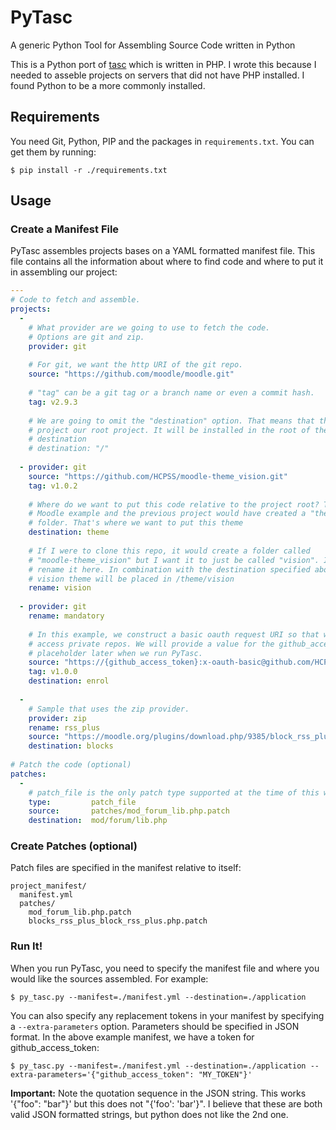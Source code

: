 # PyTasc
A generic Python Tool for Assembling Source Code written in Python

This is a Python port of [tasc](https://github.com/hcpss-banderson/tasc) which
is written in PHP. I wrote this because I needed to asseble projects on servers
that did not have PHP installed. I found Python to be a more commonly installed.

## Requirements

You need Git, Python, PIP and the packages in `requirements.txt`. You can get 
them by running:

```
$ pip install -r ./requirements.txt
```

## Usage

### Create a Manifest File

PyTasc assembles projects bases on a YAML formatted manifest file. This file
contains all the information about where to find code and where to put it in
assembling our project:

```yml
---
# Code to fetch and assemble.
projects:
  - 
    # What provider are we going to use to fetch the code. 
    # Options are git and zip.
    provider: git
    
    # For git, we want the http URI of the git repo.
    source: "https://github.com/moodle/moodle.git"
    
    # "tag" can be a git tag or a branch name or even a commit hash.
    tag: v2.9.3
    
    # We are going to omit the "destination" option. That means that this
    # project our root project. It will be installed in the root of the 
    # destination
    # destination: "/"
    
  - provider: git
    source: "https://github.com/HCPSS/moodle-theme_vision.git"
    tag: v1.0.2
    
    # Where do we want to put this code relative to the project root? This is a
    # Moodle example and the previous project would have created a "theme" 
    # folder. That's where we want to put this theme
    destination: theme
    
    # If I were to clone this repo, it would create a folder called
    # "moodle-theme_vision" but I want it to just be called "vision". I can
    # rename it here. In combination with the destination specified above, the
    # vision theme will be placed in /theme/vision
    rename: vision
    
  - provider: git
    rename: mandatory
    
    # In this example, we construct a basic oauth request URI so that we can
    # access private repos. We will provide a value for the github_access_token
    # placeholder later when we run PyTasc.
    source: "https://{github_access_token}:x-oauth-basic@github.com/HCPSS/moodle-enrol_mandatory.git"
    tag: v1.0.0
    destination: enrol
    
  - 
    # Sample that uses the zip provider.
    provider: zip
    rename: rss_plus
    source: "https://moodle.org/plugins/download.php/9385/block_rss_plus_moodle29_2015092400.zip"
    destination: blocks
    
# Patch the code (optional)
patches:
  - 
    # patch_file is the only patch type supported at the time of this writing.
    type:         patch_file
    source:       patches/mod_forum_lib.php.patch
    destination:  mod/forum/lib.php
```

### Create Patches (optional)

Patch files are specified in the manifest relative to itself:

```
project_manifest/
  manifest.yml
  patches/
    mod_forum_lib.php.patch
    blocks_rss_plus_block_rss_plus.php.patch
```

### Run It!

When you run PyTasc, you need to specify the manifest file and where you would 
like the sources assembled. For example:

```
$ py_tasc.py --manifest=./manifest.yml --destination=./application
```

You can also specify any replacement tokens in your manifest by specifying
a `--extra-parameters` option. Parameters should be specified in JSON format. In 
the above example manifest, we have a token for github_access_token:

```
$ py_tasc.py --manifest=./manifest.yml --destination=./application --extra-parameters='{"github_access_token": "MY_TOKEN"}'
```

**Important:** Note the quotation sequence in the JSON string. This works 
'{"foo": "bar"}' but this does not "{'foo': 'bar'}". I believe that these are 
both valid JSON formatted strings, but python does not like the 2nd one.
